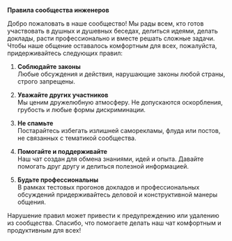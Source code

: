 **Правила сообщества инженеров**

Добро пожаловать в наше сообщество! Мы рады всем, кто готов участвовать в душных и душевных беседах, делиться идеями, делать доклады, расти профессионально и вместе решать сложные задачи. 
Чтобы наше общение оставалось комфортным для всех, пожалуйста, придерживайтесь следующих правил:

1. **Соблюдайте законы**  
   Любые обсуждения и действия, нарушающие законы любой страны, строго запрещены.

2. **Уважайте других участников**  
   Мы ценим дружелюбную атмосферу. Не допускаются оскорбления, грубость и любые формы дискриминации.

3. **Не спамьте**  
   Постарайтесь избегать излишней саморекламы, флуда или постов, не связанных с тематикой сообщества.

4. **Помогайте и поддерживайте**  
   Наш чат создан для обмена знаниями, идей и опыта. Давайте помогать друг другу и делиться полезной информацией.

5. **Будьте профессиональны**  
   В рамках тестовых прогонов докладов и профессиональных обсуждений придерживайтесь деловой и конструктивной манеры общения.

Нарушение правил может привести к предупреждению или удалению из сообщества. Спасибо, что помогаете делать наш чат комфортным и продуктивным для всех!
